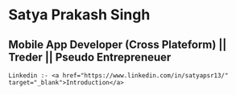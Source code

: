 # Satya Prakash Singh

## Mobile App Developer (Cross Plateform) || Treder || Pseudo Entrepreneuer

```
Linkedin :- <a href="https://www.linkedin.com/in/satyapsr13/" target="_blank">Introduction</a>
 
```